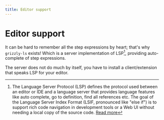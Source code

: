```yaml
---
title: Editor support
---
```

# Editor support

It can be hard to remember all the step expressions by heart; that's why `grizzly-ls` exists! Which is a server implementation of LSP[^1], providing auto-complete of step expressions.

The server does not do much by itself, you have to install a client/extension that speaks LSP for your editor.

[^1]:
    The Language Server Protocol (LSP) defines the protocol used between an editor or IDE and a language server that provides language features like auto complete,
    go to definition, find all references etc. The goal of the Language Server Index Format (LSIF, pronounced like "else if") is to support rich code navigation in
    development tools or a Web UI without needing a local copy of the source code. [Read more](https://microsoft.github.io/language-server-protocol/)
